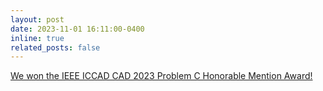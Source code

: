 ```yaml
---
layout: post
date: 2023-11-01 16:11:00-0400
inline: true
related_posts: false
---
```

[We won the IEEE ICCAD CAD 2023 Problem C Honorable Mention Award!](https://www.iccad-contest.org/2023/Winners.html)